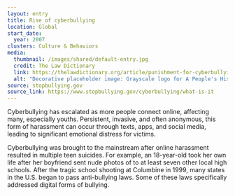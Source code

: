 ```yaml
---
layout: entry
title: Rise of cyberbullying
location: Global
start_date:
  year: 2007
clusters: Culture & Behaviors
media:
  thumbnail: /images/shared/default-entry.jpg
  credit: The Law Dictionary
  link: https://thelawdictionary.org/article/punishment-for-cyberbullying/
  alt: "Decorative placeholder image: Grayscale logo for A People's History of Tech on a light grey colored background."
source: stopbullying.gov
source_link: https://www.stopbullying.gov/cyberbullying/what-is-it
---
```

Cyberbullying has escalated as more people connect online, affecting many, especially youths. Persistent, invasive, and often anonymous, this form of harassment can occur through texts, apps, and social media, leading to significant emotional distress for victims. 

Cyberbullying was brought to the mainstream after online harassment resulted in multiple teen suicides. For example, an 18-year-old took her own life after her boyfriend sent nude photos of to at least seven other local high schools. After the tragic school shooting at Columbine in 1999, many states in the U.S.  began to pass anti-bullying laws. Some of these laws specifically addressed digital forms of bullying.